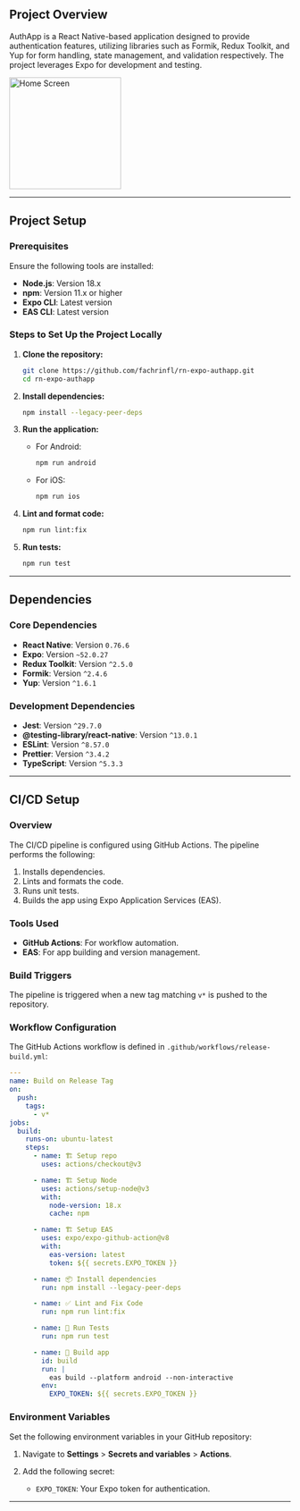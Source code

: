 ## Project Overview

AuthApp is a React Native-based application designed to provide authentication features, utilizing libraries such as Formik, Redux Toolkit, and Yup for form handling, state management, and validation respectively. The project leverages Expo for development and testing.

<img src="https://github.com/user-attachments/assets/b1aaf3dc-925e-4dec-9cfc-1b2ac0caf98c" alt="Home Screen" width="200" />

---

## Project Setup

### Prerequisites

Ensure the following tools are installed:

- **Node.js**: Version 18.x
- **npm**: Version 11.x or higher
- **Expo CLI**: Latest version
- **EAS CLI**: Latest version

### Steps to Set Up the Project Locally

1. **Clone the repository:**

   ```bash
   git clone https://github.com/fachrinfl/rn-expo-authapp.git
   cd rn-expo-authapp
   ```

2. **Install dependencies:**

   ```bash
   npm install --legacy-peer-deps
   ```

3. **Run the application:**

   - For Android:
     ```bash
     npm run android
     ```
   - For iOS:
     ```bash
     npm run ios
     ```

4. **Lint and format code:**

   ```bash
   npm run lint:fix
   ```

5. **Run tests:**

   ```bash
   npm run test
   ```

---

## Dependencies

### Core Dependencies

- **React Native**: Version `0.76.6`
- **Expo**: Version `~52.0.27`
- **Redux Toolkit**: Version `^2.5.0`
- **Formik**: Version `^2.4.6`
- **Yup**: Version `^1.6.1`

### Development Dependencies

- **Jest**: Version `^29.7.0`
- **@testing-library/react-native**: Version `^13.0.1`
- **ESLint**: Version `^8.57.0`
- **Prettier**: Version `^3.4.2`
- **TypeScript**: Version `^5.3.3`

---

## CI/CD Setup

### Overview

The CI/CD pipeline is configured using GitHub Actions. The pipeline performs the following:

1. Installs dependencies.
2. Lints and formats the code.
3. Runs unit tests.
4. Builds the app using Expo Application Services (EAS).

### Tools Used

- **GitHub Actions**: For workflow automation.
- **EAS**: For app building and version management.

### Build Triggers

The pipeline is triggered when a new tag matching `v*` is pushed to the repository.

### Workflow Configuration

The GitHub Actions workflow is defined in `.github/workflows/release-build.yml`:

```yaml
---
name: Build on Release Tag
on:
  push:
    tags:
      - v*
jobs:
  build:
    runs-on: ubuntu-latest
    steps:
      - name: 🏗 Setup repo
        uses: actions/checkout@v3

      - name: 🏗 Setup Node
        uses: actions/setup-node@v3
        with:
          node-version: 18.x
          cache: npm

      - name: 🏗 Setup EAS
        uses: expo/expo-github-action@v8
        with:
          eas-version: latest
          token: ${{ secrets.EXPO_TOKEN }}

      - name: 📦 Install dependencies
        run: npm install --legacy-peer-deps

      - name: ✅ Lint and Fix Code
        run: npm run lint:fix

      - name: 🧪 Run Tests
        run: npm run test

      - name: 🚀 Build app
        id: build
        run: |
          eas build --platform android --non-interactive
        env:
          EXPO_TOKEN: ${{ secrets.EXPO_TOKEN }}
```

### Environment Variables

Set the following environment variables in your GitHub repository:

1. Navigate to **Settings** > **Secrets and variables** > **Actions**.
2. Add the following secret:

   - `EXPO_TOKEN`: Your Expo token for authentication.

---

